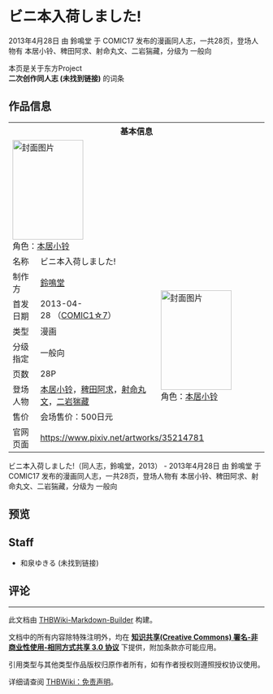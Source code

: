 # ビニ本入荷しました!

<!-- source html: G:\repos\THBWiki-Markdown-Builder\THBWikiMarkdown\Temp\main\8\86\ns0%3A%E3%83%93%E3%83%8B%E6%9C%AC%E5%85%A5%E8%8D%B7%E3%81%97%E3%81%BE%E3%81%97%E3%81%9F%21.html -->

2013年4月28日 由 鈴鳴堂 于 COMIC17 发布的漫画同人志，一共28页，登场人物有 本居小铃、稗田阿求、射命丸文、二岩猯藏，分级为 一般向

本页是关于东方Project  
 **二次创作同人志 (未找到链接)** 的词条
## 作品信息

<table><tbody><tr><th colspan="3">基本信息</th></tr><tr><td class="cover-artwork-mobile" colspan="2"><a href="./文件-ビニ本入荷しました!封面.jpg.md" class="image" title="封面图片"><img alt="封面图片" src="https://upload.thwiki.cc/thumb/0/04/%E3%83%93%E3%83%8B%E6%9C%AC%E5%85%A5%E8%8D%B7%E3%81%97%E3%81%BE%E3%81%97%E3%81%9F%21%E5%B0%81%E9%9D%A2.jpg/139px-%E3%83%93%E3%83%8B%E6%9C%AC%E5%85%A5%E8%8D%B7%E3%81%97%E3%81%BE%E3%81%97%E3%81%9F%21%E5%B0%81%E9%9D%A2.jpg" decoding="async" loading="lazy" width="139" height="196" srcset="https://upload.thwiki.cc/thumb/0/04/%E3%83%93%E3%83%8B%E6%9C%AC%E5%85%A5%E8%8D%B7%E3%81%97%E3%81%BE%E3%81%97%E3%81%9F%21%E5%B0%81%E9%9D%A2.jpg/209px-%E3%83%93%E3%83%8B%E6%9C%AC%E5%85%A5%E8%8D%B7%E3%81%97%E3%81%BE%E3%81%97%E3%81%9F%21%E5%B0%81%E9%9D%A2.jpg 1.5x, https://upload.thwiki.cc/thumb/0/04/%E3%83%93%E3%83%8B%E6%9C%AC%E5%85%A5%E8%8D%B7%E3%81%97%E3%81%BE%E3%81%97%E3%81%9F%21%E5%B0%81%E9%9D%A2.jpg/279px-%E3%83%93%E3%83%8B%E6%9C%AC%E5%85%A5%E8%8D%B7%E3%81%97%E3%81%BE%E3%81%97%E3%81%9F%21%E5%B0%81%E9%9D%A2.jpg 2x" data-file-width="712" data-file-height="1000"></a><div class="cover-char">角色：<a href="./本居小铃.md" title="本居小铃">本居小铃</a></div></td>
</tr><tr><td class="label">名称</td><td colspan="2"> ビニ本入荷しました! </td></tr><tr><td class="label">制作方</td><td><a href="./鈴鳴堂.md" title="鈴鳴堂">鈴鳴堂</a></td><td class="cover-artwork" rowspan="7" style="min-width:196px;"><a href="./文件-ビニ本入荷しました!封面.jpg.md" class="image" title="封面图片"><img alt="封面图片" src="https://upload.thwiki.cc/thumb/0/04/%E3%83%93%E3%83%8B%E6%9C%AC%E5%85%A5%E8%8D%B7%E3%81%97%E3%81%BE%E3%81%97%E3%81%9F%21%E5%B0%81%E9%9D%A2.jpg/139px-%E3%83%93%E3%83%8B%E6%9C%AC%E5%85%A5%E8%8D%B7%E3%81%97%E3%81%BE%E3%81%97%E3%81%9F%21%E5%B0%81%E9%9D%A2.jpg" decoding="async" loading="lazy" width="139" height="196" srcset="https://upload.thwiki.cc/thumb/0/04/%E3%83%93%E3%83%8B%E6%9C%AC%E5%85%A5%E8%8D%B7%E3%81%97%E3%81%BE%E3%81%97%E3%81%9F%21%E5%B0%81%E9%9D%A2.jpg/209px-%E3%83%93%E3%83%8B%E6%9C%AC%E5%85%A5%E8%8D%B7%E3%81%97%E3%81%BE%E3%81%97%E3%81%9F%21%E5%B0%81%E9%9D%A2.jpg 1.5x, https://upload.thwiki.cc/thumb/0/04/%E3%83%93%E3%83%8B%E6%9C%AC%E5%85%A5%E8%8D%B7%E3%81%97%E3%81%BE%E3%81%97%E3%81%9F%21%E5%B0%81%E9%9D%A2.jpg/279px-%E3%83%93%E3%83%8B%E6%9C%AC%E5%85%A5%E8%8D%B7%E3%81%97%E3%81%BE%E3%81%97%E3%81%9F%21%E5%B0%81%E9%9D%A2.jpg 2x" data-file-width="712" data-file-height="1000"></a><div class="cover-char">角色：<a href="./本居小铃.md" title="本居小铃">本居小铃</a></div></td>
</tr><tr><td class="label">首发日期</td><td>2013-04-28&#160;（<a href="/展会作品列表?e=COMIC1%237">COMIC1☆7</a>）</td></tr><tr><td class="label">类型</td><td>漫画</td></tr><tr><td class="label">分级指定</td><td>一般向</td></tr><tr><td class="label">页数</td><td>28P</td></tr><tr><td class="label">登场人物</td><td><a href="./本居小铃.md" title="本居小铃">本居小铃</a>，<a href="./稗田阿求.md" title="稗田阿求">稗田阿求</a>，<a href="./射命丸文.md" title="射命丸文">射命丸文</a>，<a href="./二岩猯藏.md" title="二岩猯藏">二岩猯藏</a></td></tr><tr><td class="label">售价</td><td>会场售价：500日元</td></tr>
<tr><td class="label">官网页面</td><td colspan="2"><a rel="nofollow" class="external free" href="https://www.pixiv.net/artworks/35214781">https://www.pixiv.net/artworks/35214781</a></td></tr></tbody></table>

ビニ本入荷しました!（同人志，鈴鳴堂，2013） - 2013年4月28日 由 鈴鳴堂 于 COMIC17 发布的漫画同人志，一共28页，登场人物有 本居小铃、稗田阿求、射命丸文、二岩猯藏，分级为 一般向
## 预览
## Staff
- 和泉ゆきる (未找到链接)

## 评论




---

此文档由 [THBWiki-Markdown-Builder](https://github.com/Delsin-Yu/THBWiki-Markdown-Builder) 构建。

文档中的所有内容除特殊注明外，均在 [**知识共享(Creative Commons) 署名-非商业性使用-相同方式共享 3.0 协议**](https://creativecommons.org/licenses/by-sa/3.0/deed.zh-hans) 下提供，附加条款亦可能应用。

引用类型与其他类型作品版权归原作者所有，如有作者授权则遵照授权协议使用。

详细请查阅 [THBWiki：免责声明](https://thbwiki.cc/THBWiki:%E5%85%8D%E8%B4%A3%E5%A3%B0%E6%98%8E)。

